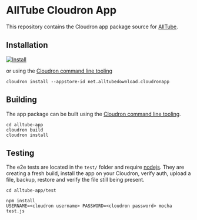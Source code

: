 # AllTube Cloudron App

This repository contains the Cloudron app package source for [AllTube](https://alltubedownload.net/).

## Installation

[![Install](https://cloudron.io/img/button.svg)](https://cloudron.io/button.html?app=net.alltubedownload.cloudronapp)

or using the [Cloudron command line tooling](https://cloudron.io/references/cli.html)

```
cloudron install --appstore-id net.alltubedownload.cloudronapp
```

## Building

The app package can be built using the [Cloudron command line tooling](https://cloudron.io/references/cli.html).

```
cd alltube-app
cloudron build
cloudron install
```

## Testing

The e2e tests are located in the `test/` folder and require [nodejs](http://nodejs.org/). They are creating a fresh build, install the app on your Cloudron, verify auth, upload a file, backup, restore and verify the file still being present.

```
cd alltube-app/test

npm install
USERNAME=<cloudron username> PASSWORD=<cloudron password> mocha test.js
```



